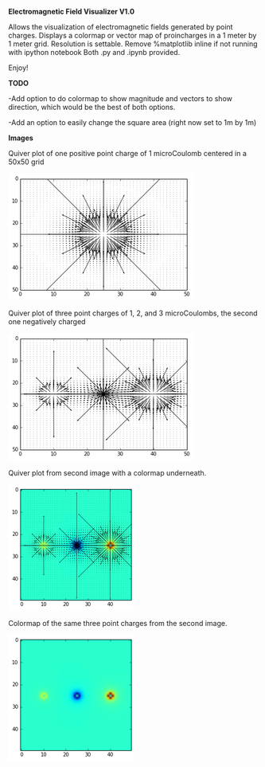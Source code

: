 **Electromagnetic Field Visualizer V1.0**

Allows the visualization of electromagnetic fields generated  by point charges. Displays a colormap or vector map of proincharges in a 1 meter by 1 meter grid. Resolution is settable. 
Remove %matplotlib inline if not running with ipython notebook
Both .py and .ipynb provided. 

Enjoy!

**TODO**

-Add option to do colormap to show magnitude and vectors to show direction, which would be the best of both options. 

-Add an option to easily change the square area (right now set to 1m by 1m) 

**Images**

Quiver plot of one positive point charge of 1 microCoulomb centered in a 50x50 grid

![alt tag](images/fig1.png)

Quiver plot of three point charges of 1, 2, and 3 microCoulombs, the second one negatively charged 

![alt tag](images/fig2.png)

Quiver plot from second image with a colormap underneath.

![alt tag](images/fig3.png)
 
Colormap of the same three point charges from the second image. 

![alt tag](images/fig4.png)
